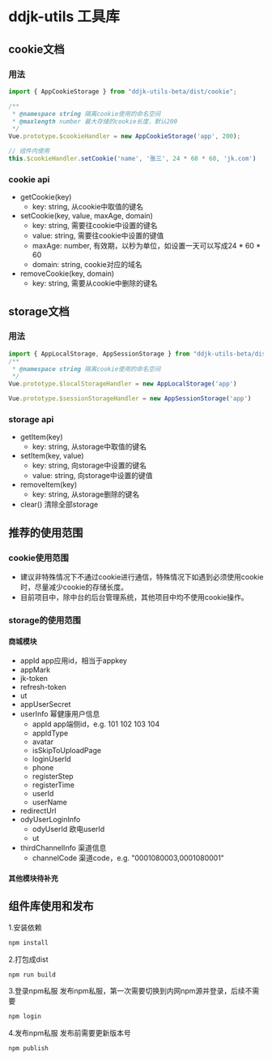 # ddjk-utils 工具库

## cookie文档

### 用法

```javascript
import { AppCookieStorage } from "ddjk-utils-beta/dist/cookie";

/**
 * @namespace string 隔离cookie使用的命名空间
 * @maxlength number 最大存储的cookie长度，默认200
 */
Vue.prototype.$cookieHandler = new AppCookieStorage('app', 200);

// 组件内使用
this.$cookieHandler.setCookie('name', '张三', 24 * 60 * 60, 'jk.com')
```

### cookie api
* getCookie(key)
  * key: string, 从cookie中取值的键名
* setCookie(key, value, maxAge, domain)
  * key: string, 需要往cookie中设置的键名
  * value: string, 需要往cookie中设置的键值
  * maxAge: number, 有效期，以秒为单位，如设置一天可以写成24 * 60 * 60
  * domain: string, cookie对应的域名
* removeCookie(key, domain)
  * key: string, 需要从cookie中删除的键名

## storage文档

### 用法

```javascript
import { AppLocalStorage, AppSessionStorage } from "ddjk-utils-beta/dist/storage";
/**
 * @namespace string 隔离cookie使用的命名空间
 */
Vue.prototype.$localStorageHandler = new AppLocalStorage('app')

Vue.prototype.$sessionStorageHandler = new AppSessionStorage('app')

```

### storage api
* getItem(key)
  * key: string, 从storage中取值的键名
* setItem(key, value)
  * key: string, 向storage中设置的键名
  * value: string, 向storage中设置的键值
* removeItem(key)
  * key: string, 从storage删除的键名
* clear() 清除全部storage

## 推荐的使用范围

### cookie使用范围

* 建议非特殊情况下不通过cookie进行通信，特殊情况下如遇到必须使用cookie时，尽量减少cookie的存储长度。
* 目前项目中，除中台的后台管理系统，其他项目中均不使用cookie操作。

### storage的使用范围

#### 商城模块

* appId    app应用id，相当于appkey
* appMark
* jk-token
* refresh-token
* ut
* appUserSecret
* userInfo 幂健康用户信息
  * appId  app端侧id，e.g. 101 102 103 104
  * appIdType
  * avatar
  * isSkipToUploadPage
  * loginUserId
  * phone
  * registerStep
  * registerTime
  * userId
  * userName
* redirectUrl
* odyUserLoginInfo
  * odyUserId  欧电userId
  * ut
* thirdChannelInfo  渠道信息
  * channelCode  渠道code，e.g. "0001080003,0001080001"

#### 其他模块待补充

## 组件库使用和发布

1.安装依赖
```javascript
npm install
```

2.打包成dist
```javascript
npm run build
```

3.登录npm私服
发布npm私服，第一次需要切换到内网npm源并登录，后续不需要
```javascript
npm login
```

4.发布npm私服
发布前需要更新版本号
```javascript
npm publish
```
